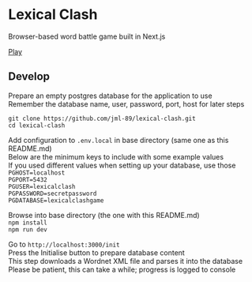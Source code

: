 # Lexical Clash

Browser-based word battle game built in Next.js

[Play](https://lexicalclash.com)

## Develop

Prepare an empty postgres database for the application to use   
Remember the database name, user, password, port, host for later steps     

`git clone https://github.com/jml-89/lexical-clash.git`  
`cd lexical-clash`   

Add configuration to `.env.local` in base directory (same one as this README.md)   
Below are the minimum keys to include with some example values   
If you used different values when setting up your database, use those   
`PGHOST=localhost`  
`PGPORT=5432`  
`PGUSER=lexicalclash`   
`PGPASSWORD=secretpassword`   
`PGDATABASE=lexicalclashgame`   

Browse into base directory (the one with this README.md)   
`npm install`   
`npm run dev`   

Go to `http://localhost:3000/init`  
Press the Initialise button to prepare database content   
This step downloads a Wordnet XML file and parses it into the database   
Please be patient, this can take a while; progress is logged to console   

